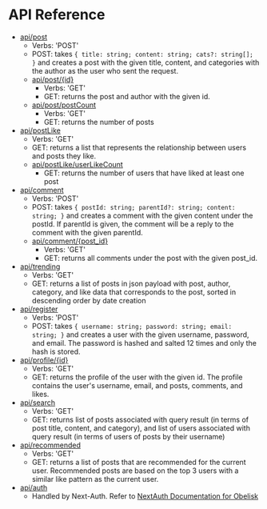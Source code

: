 # API Reference

- [api/post](#api/post)
	- Verbs: 'POST'
	- POST:
		takes ```{
			title: string;
			content: string;
			cats?: string[];
		}```
		and creates a post with the given title, content, and categories with the author as the user who sent the request.
	- [api/post/{id}](#api/post/{id})
		- Verbs: 'GET'
		- GET:
			returns the post and author with the given id.
	- [api/post/postCount](#api/post/postCount)
		- Verbs: 'GET'
		- GET:
			returns the number of posts
- [api/postLike](#api/postLike)
    - Verbs: 'GET'
    - GET: returns a list that represents the relationship between users and posts they like.
    - [api/postLike/userLikeCount](#api/userLikeCount)
      - GET: returns the number of users that have liked at least one post
- [api/comment](#api/comment)
  - Verbs: 'POST'
  - POST:
    	takes ```{
			postId: string;
			parentId?: string;
			content: string;
		}```
		and creates a comment with the given content under the postId. If parentId is given, the comment will be a reply to the comment with the given parentId.
  - [api/comment/{post_id}](#api/comment/{post_id})
    - Verbs: 'GET'
    - GET:
  		returns all comments under the post with the given post_id.
- [api/trending](#api/trending)
	- Verbs: 'GET'
	- GET: returns a list of posts in json payload with post, author, category, and like data that corresponds to the post, sorted in descending order by date creation
- [api/register](#api/register)
  - Verbs: 'POST'
  - POST:
		takes ```{
			username: string;
			password: string;
			email: string;
		}```
		and creates a user with the given username, password, and email. The password is hashed and salted 12 times and only the hash is stored.
- [api/profile/{id}](#api/profile/{id})
  - Verbs: 'GET'
  - GET:
		returns the profile of the user with the given id. The profile contains the user's username, email, and posts, comments, and likes.
- [api/search](#api/profile/{id})
  - Verbs: 'GET'
  - GET: returns list of posts associated with query result (in terms of post title, content, and category), and list of users associated with query result (in terms of users of posts by their username)
- [api/recommended](#api/recommended)
    - Verbs: 'GET'
    - GET: returns a list of posts that are recommended for the current user. Recommended posts are based on the top 3 users with a similar like pattern as the current user.
- [api/auth](#api/auth)
	- Handled by Next-Auth. Refer to [NextAuth Documentation for Obelisk](/nextauth-01.doc.md)


